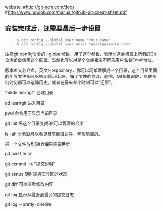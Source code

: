 website:
#http://git-scm.com/docs
#http://www.runoob.com/manual/github-git-cheat-sheet.pdf

## 安装完成后，还需要最后一步设置

>```$ git config --global user.name "Your Name"```     
>```$ git config --global user.email "email@example.com"```

注意git config命令的--global参数，用了这个参数，表示你这台机器上所有的Git仓库都会使用这个配置，当然也可以对某个仓库指定不同的用户名和Email地址。



版本库又名仓库，英文名repository，你可以简单理解成一个目录，这个目录里面的所有文件都可以被Git管理起来，每个文件的修改、删除，Git都能跟踪，以便任何时刻都可以追踪历史，或者在将来某个时刻可以“还原”。

'mkdir learngit' 创建目录

cd learngit 进入目录

pwd 命令用于显示当前目录


git init   把这个目录变成Git可以管理的仓库

ls -ah  命令就可以看见当前目录文件，包含隐藏的。



把一个文件放到Git仓库只需要两步

git add file.txt

git commit -m "提交说明"


git status 随时掌握工作区的状态

git diff 可以查看修改内容



git log 显示从最近到最远的提交日志     


git log --pretty=oneline















































